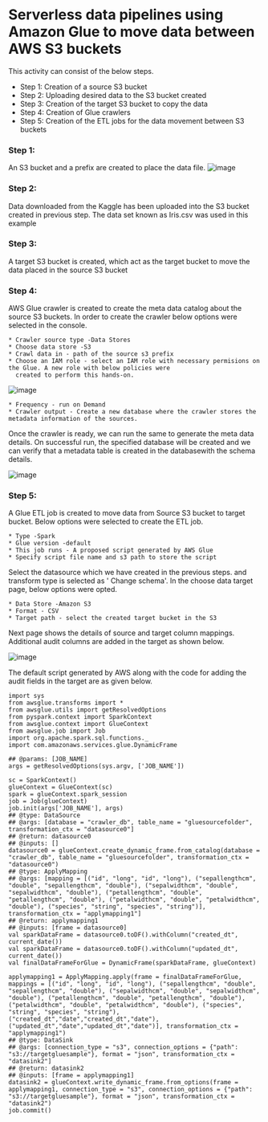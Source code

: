 # Serverless data pipelines using Amazon Glue to move data between AWS S3 buckets 

This activity can consist of the below steps.

* Step 1: Creation of a source S3 bucket
* Step 2: Uploading desired data to the S3 bucket created
* Step 3: Creation of the target S3 bucket to copy the data
* Step 4: Creation of Glue crawlers
* Step 5: Creation of the ETL jobs for the data movement between S3 buckets

### Step 1: 
An S3 bucket and a prefix are created to place the data file.
![image](https://user-images.githubusercontent.com/72220952/94967920-ed52ec80-04f7-11eb-825b-6e9064a0bc67.png)

### Step 2: 
Data downloaded from the Kaggle has been uploaded into the S3 bucket created in previous step. The data set known as Iris.csv was used in this example
### Step 3: 
A target S3 bucket is created, which act as the target bucket to move the data placed in the source S3 bucket
### Step 4: 
AWS Glue crawler is created to create the meta data catalog about the source S3 buckets. 
In order to create the crawler below options were selected in the console.

	* Crawler source type -Data Stores
	* Choose data store -S3
	* Crawl data in - path of the source s3 prefix
	* Choose an IAM role - select an IAM role with necessary permisions on the Glue. A new role with below policies were 
	  created to perform this hands-on.
	
![image](https://user-images.githubusercontent.com/72220952/94969010-df9e6680-04f9-11eb-8936-ae408371b268.png)
	
	* Frequency - run on Demand
	* Crawler output - Create a new database where the crawler stores the metadata information of the sources.
	

Once the crawler is ready, we can run the same to generate the meta data details. On successful run, the specified database will be created and we can verify that a metadata table is created in the databasewith the schema details.

![image](https://user-images.githubusercontent.com/72220952/94969681-15901a80-04fb-11eb-8346-79739ed444be.png)

 
### Step 5: 
A Glue ETL job is created to move data from Source S3 bucket to target bucket. Below options were selected to create the ETL job.

	* Type -Spark
	* Glue version -default
	* This job runs - A proposed script generated by AWS Glue
	* Specify script file name and s3 path to store the script

Select the datasource which we have created in the previous steps. and transform type is selected as ' Change schema'. 
In the choose data target page, below options were opted.
	
	* Data Store -Amazon S3
	* Format - CSV
	* Target path - select the created target bucket in the S3

Next page shows the details of source and target column mappings. Additional audit columns are added in the target as shown below.

![image](https://user-images.githubusercontent.com/72220952/94974133-89372500-0505-11eb-86da-a024d99e96d5.png)

The default script generated by AWS along with the code for adding the audit fields in the target are as given below.

```
import sys
from awsglue.transforms import *
from awsglue.utils import getResolvedOptions
from pyspark.context import SparkContext
from awsglue.context import GlueContext
from awsglue.job import Job
import org.apache.spark.sql.functions._
import com.amazonaws.services.glue.DynamicFrame

## @params: [JOB_NAME]
args = getResolvedOptions(sys.argv, ['JOB_NAME'])

sc = SparkContext()
glueContext = GlueContext(sc)
spark = glueContext.spark_session
job = Job(glueContext)
job.init(args['JOB_NAME'], args)
## @type: DataSource
## @args: [database = "crawler_db", table_name = "gluesourcefolder", transformation_ctx = "datasource0"]
## @return: datasource0
## @inputs: []
datasource0 = glueContext.create_dynamic_frame.from_catalog(database = "crawler_db", table_name = "gluesourcefolder", transformation_ctx = "datasource0")
## @type: ApplyMapping
## @args: [mapping = [("id", "long", "id", "long"), ("sepallengthcm", "double", "sepallengthcm", "double"), ("sepalwidthcm", "double", "sepalwidthcm", "double"), ("petallengthcm", "double", "petallengthcm", "double"), ("petalwidthcm", "double", "petalwidthcm", "double"), ("species", "string", "species", "string")], transformation_ctx = "applymapping1"]
## @return: applymapping1
## @inputs: [frame = datasource0]
val sparkDataFrame = datasource0.toDF().withColumn("created_dt", current_date())
val sparkDataFrame = datasource0.toDF().withColumn("updated_dt", current_date())
val finalDataFrameForGlue = DynamicFrame(sparkDataFrame, glueContext)

applymapping1 = ApplyMapping.apply(frame = finalDataFrameForGlue, mappings = [("id", "long", "id", "long"), ("sepallengthcm", "double", "sepallengthcm", "double"), ("sepalwidthcm", "double", "sepalwidthcm", "double"), ("petallengthcm", "double", "petallengthcm", "double"), ("petalwidthcm", "double", "petalwidthcm", "double"), ("species", "string", "species", "string"),("created_dt","date","created_dt","date"),("updated_dt","date","updated_dt","date")], transformation_ctx = "applymapping1")
## @type: DataSink
## @args: [connection_type = "s3", connection_options = {"path": "s3://targetgluesample"}, format = "json", transformation_ctx = "datasink2"]
## @return: datasink2
## @inputs: [frame = applymapping1]
datasink2 = glueContext.write_dynamic_frame.from_options(frame = applymapping1, connection_type = "s3", connection_options = {"path": "s3://targetgluesample"}, format = "json", transformation_ctx = "datasink2")
job.commit()

```



